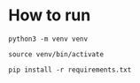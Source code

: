 # How to run

```
python3 -m venv venv
```

```
source venv/bin/activate
```

```
pip install -r requirements.txt
```